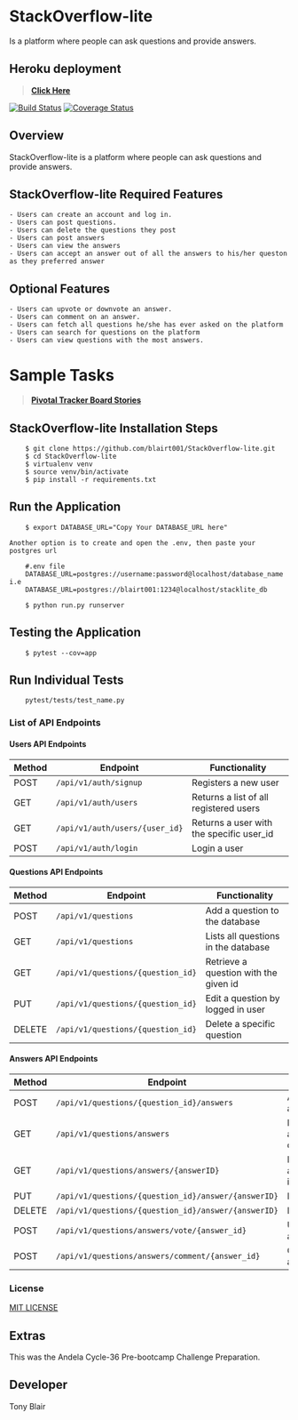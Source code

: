 # StackOverflow-lite
Is a platform where people can ask questions and provide answers.

## Heroku deployment
> **[Click Here](https://stackoverflowlite-blair-heroku.herokuapp.com/)**

[![Build Status](https://travis-ci.org/blairt001/StackOverflow-lite.svg?branch=master)](https://travis-ci.org/blairt001/StackOverflow-lite)
[![Coverage Status](https://coveralls.io/repos/github/blairt001/StackOverflow-lite/badge.svg)](https://coveralls.io/github/blairt001/StackOverflow-lite)


## Overview
StackOverflow-lite is a platform where people can ask questions and provide answers.

## StackOverflow-lite Required Features
    - Users can create an account and log in.
    - Users can post questions.
    - Users can delete the questions they post
    - Users can post answers
    - Users can view the answers
    - Users can accept an answer out of all the answers to his/her queston as they preferred answer

## Optional Features
    - Users can upvote or downvote an answer.
    - Users can comment on an answer.
    - Users can fetch all questions he/she has ever asked on the platform
    - Users can search for questions on the platform
    - Users can view questions with the most answers.


#  Sample Tasks
 
 >  **[Pivotal Tracker Board Stories](https://www.pivotaltracker.com/n/projects/2234206)**

## StackOverflow-lite Installation Steps
```
    $ git clone https://github.com/blairt001/StackOverflow-lite.git
    $ cd StackOverflow-lite
    $ virtualenv venv
    $ source venv/bin/activate
    $ pip install -r requirements.txt  
```
 

## Run the Application
```
    $ export DATABASE_URL="Copy Your DATABASE_URL here"
``` 
    Another option is to create and open the .env, then paste your postgres url
```
    #.env file
    DATABASE_URL=postgres://username:password@localhost/database_name i.e
    DATABASE_URL=postgres://blairt001:1234@localhost/stacklite_db
    
    $ python run.py runserver
```
## Testing the Application
``` 
    $ pytest --cov=app

```
## Run Individual Tests
``` 
    pytest/tests/test_name.py 
```
### List of API Endpoints

#### Users API Endpoints

Method | Endpoint | Functionality
--- | --- | ---
POST | `/api/v1/auth/signup` | Registers a new user
GET | `/api/v1/auth/users` | Returns a list of all registered users
GET | `/api/v1/auth/users/{user_id}` | Returns a user with the specific user_id
POST | `/api/v1/auth/login` | Login a user

#### Questions API Endpoints

Method | Endpoint | Functionality
--- | --- | ---
POST | `/api/v1/questions` | Add a question to the database
GET | `/api/v1/questions` | Lists all questions in the database
GET | `/api/v1/questions/{question_id}` | Retrieve a question with the given id
PUT | `/api/v1/questions/{question_id}` | Edit a question by logged in user
DELETE | `/api/v1/questions/{question_id}` | Delete a specific question

#### Answers API Endpoints

Method | Endpoint | Functionality
--- | --- | ---
POST | `/api/v1/questions/{question_id}/answers` | Add an answer to a question
GET | `/api/v1/questions/answers` | Lists all answersin the database
GET | `/api/v1/questions/answers/{answerID}` | Retrieve an answer with the id
PUT | `/api/v1/questions/{question_id}/answer/{answerID}` | Edit answer
DELETE | `/api/v1/questions/{question_id}/answer/{answerID}` | Delete answer
POST | `/api/v1/questions/answers/vote/{answer_id}` | Upvote/DownVote an answer
POST | `/api/v1/questions/answers/comment/{answer_id}` | Comment on an answer


### License
[MIT LICENSE](https://github.com/blairt001/StackOverflow-lite/blob/master/LICENSE)

## Extras
This was the Andela Cycle-36 Pre-bootcamp Challenge Preparation.

## Developer
Tony Blair